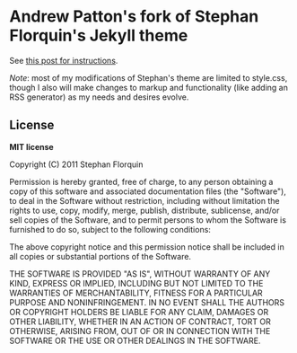 # Andrew Patton's fork of Stephan Florquin's Jekyll theme

See [this post for instructions](http://stephan83.github.com/12-07-2011/use-this-theme-on-github.html).

_Note_: most of my modifications of Stephan's theme are limited to style.css, though I also will make changes to markup and functionality (like adding an RSS generator) as my needs and desires evolve.

## License

**MIT license**

Copyright (C) 2011 Stephan Florquin

Permission is hereby granted, free of charge, to any person obtaining a copy of
this software and associated documentation files (the "Software"), to deal in
the Software without restriction, including without limitation the rights to
use, copy, modify, merge, publish, distribute, sublicense, and/or sell copies
of the Software, and to permit persons to whom the Software is furnished to do
so, subject to the following conditions:

The above copyright notice and this permission notice shall be included in all
copies or substantial portions of the Software.

THE SOFTWARE IS PROVIDED "AS IS", WITHOUT WARRANTY OF ANY KIND, EXPRESS OR
IMPLIED, INCLUDING BUT NOT LIMITED TO THE WARRANTIES OF MERCHANTABILITY,
FITNESS FOR A PARTICULAR PURPOSE AND NONINFRINGEMENT. IN NO EVENT SHALL THE
AUTHORS OR COPYRIGHT HOLDERS BE LIABLE FOR ANY CLAIM, DAMAGES OR OTHER
LIABILITY, WHETHER IN AN ACTION OF CONTRACT, TORT OR OTHERWISE, ARISING FROM,
OUT OF OR IN CONNECTION WITH THE SOFTWARE OR THE USE OR OTHER DEALINGS IN THE
SOFTWARE.
